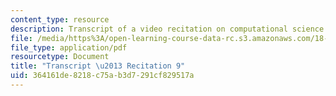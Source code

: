 ```yaml
---
content_type: resource
description: Transcript of a video recitation on computational science and engineering.
file: /media/https%3A/open-learning-course-data-rc.s3.amazonaws.com/18-085-computational-science-and-engineering-i-fall-2008/364161de8218c75ab3d7291cf829517a_18-085F08-R09.pdf
file_type: application/pdf
resourcetype: Document
title: "Transcript \u2013 Recitation 9"
uid: 364161de-8218-c75a-b3d7-291cf829517a
---
```

